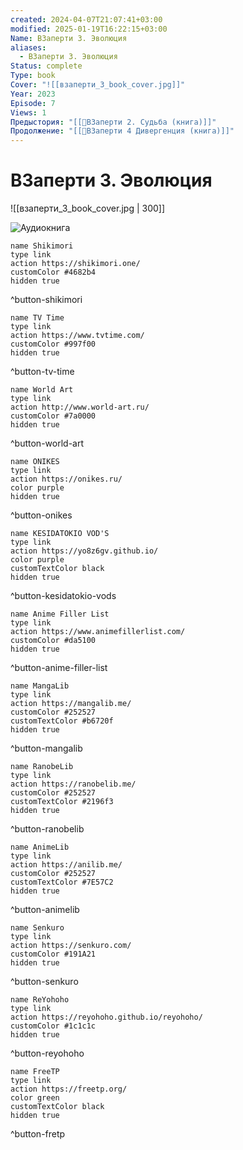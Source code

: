 ```yaml
---
created: 2024-04-07T21:07:41+03:00
modified: 2025-01-19T16:22:15+03:00
Name: ВЗаперти 3. Эволюция
aliases:
  - ВЗаперти 3. Эволюция
Status: complete
Type: book
Cover: "![[взаперти_3_book_cover.jpg]]"
Year: 2023
Episode: 7
Views: 1
Предыстория: "[[📘ВЗаперти 2. Судьба (книга)]]"
Продолжение: "[[📘ВЗаперти 4 Дивергенция (книга)]]"
---
```


# ВЗаперти 3. Эволюция

![[взаперти_3_book_cover.jpg | 300]]

![Аудиокнига](https://youtu.be/OrDPlj8afBI?si=FcodvKFBWz0XEAfO)


```button
name Shikimori
type link
action https://shikimori.one/
customColor #4682b4
hidden true
```
^button-shikimori

```button
name TV Time
type link
action https://www.tvtime.com/
customColor #997f00
hidden true
```
^button-tv-time

```button
name World Art
type link
action http://www.world-art.ru/
customColor #7a0000
hidden true
```
^button-world-art

```button
name ONIKES
type link
action https://onikes.ru/
color purple
hidden true
```
^button-onikes

```button
name KESIDATOKIO VOD'S
type link
action https://yo8z6gv.github.io/
color purple
customTextColor black
hidden true
```
^button-kesidatokio-vods

```button
name Anime Filler List
type link
action https://www.animefillerlist.com/
customColor #da5100
hidden true
```
^button-anime-filler-list

```button
name MangaLib
type link
action https://mangalib.me/
customColor #252527
customTextColor #b6720f
hidden true
```
^button-mangalib

```button
name RanobeLib
type link
action https://ranobelib.me/
customColor #252527
customTextColor #2196f3
hidden true
```
^button-ranobelib

```button
name AnimeLib
type link
action https://anilib.me/
customColor #252527
customTextColor #7E57C2
hidden true
```
^button-animelib

```button
name Senkuro
type link
action https://senkuro.com/
customColor #191A21
hidden true
```
^button-senkuro

```button
name ReYohoho
type link
action https://reyohoho.github.io/reyohoho/
customColor #1c1c1c
hidden true
```
^button-reyohoho

```button
name FreeTP
type link
action https://freetp.org/
color green
customTextColor black
hidden true
```
^button-fretp

